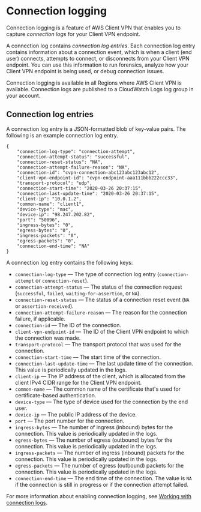 # Connection logging<a name="connection-logging"></a>

Connection logging is a feature of AWS Client VPN that enables you to capture *connection logs* for your Client VPN endpoint\. 

A connection log contains *connection log entries*\. Each connection log entry contains information about a connection event, which is when a client \(end user\) connects, attempts to connect, or disconnects from your Client VPN endpoint\. You can use this information to run forensics, analyze how your Client VPN endpoint is being used, or debug connection issues\.

Connection logging is available in all Regions where AWS Client VPN is available\. Connection logs are published to a CloudWatch Logs log group in your account\.

## Connection log entries<a name="connection-log-entries"></a>

A connection log entry is a JSON\-formatted blob of key\-value pairs\. The following is an example connection log entry\.

```
{
    "connection-log-type": "connection-attempt",
    "connection-attempt-status": "successful",
    "connection-reset-status": "NA",
    "connection-attempt-failure-reason": "NA",
    "connection-id": "cvpn-connection-abc123abc123abc12",
    "client-vpn-endpoint-id": "cvpn-endpoint-aaa111bbb222ccc33",
    "transport-protocol": "udp",
    "connection-start-time": "2020-03-26 20:37:15",
    "connection-last-update-time": "2020-03-26 20:37:15",
    "client-ip": "10.0.1.2",
    "common-name": "client1",
    "device-type": "mac",
    "device-ip": "98.247.202.82",
    "port": "50096",
    "ingress-bytes": "0",
    "egress-bytes": "0",
    "ingress-packets": "0",
    "egress-packets": "0",
    "connection-end-time": "NA"
}
```

A connection log entry contains the following keys:
+ `connection-log-type` — The type of connection log entry \(`connection-attempt` or `connection-reset`\)\.
+ `connection-attempt-status` — The status of the connection request \(`successful`, `failed`, `waiting-for-assertion`, or `NA`\)\.
+ `connection-reset-status` — The status of a connection reset event \(`NA` or `assertion-received`\)\.
+ `connection-attempt-failure-reason` — The reason for the connection failure, if applicable\.
+ `connection-id` — The ID of the connection\.
+ `client-vpn-endpoint-id` — The ID of the Client VPN endpoint to which the connection was made\.
+ `transport-protocol` — The transport protocol that was used for the connection\.
+ `connection-start-time` — The start time of the connection\.
+ `connection-last-update-time` — The last update time of the connection\. This value is periodically updated in the logs\.
+ `client-ip` — The IP address of the client, which is allocated from the client IPv4 CIDR range for the Client VPN endpoint\.
+ `common-name` — The common name of the certificate that's used for certificate\-based authentication\.
+ `device-type` — The type of device used for the connection by the end user\.
+ `device-ip` — The public IP address of the device\.
+ `port` — The port number for the connection\.
+ `ingress-bytes` — The number of ingress \(inbound\) bytes for the connection\. This value is periodically updated in the logs\.
+ `egress-bytes` — The number of egress \(outbound\) bytes for the connection\. This value is periodically updated in the logs\.
+ `ingress-packets` — The number of ingress \(inbound\) packets for the connection\. This value is periodically updated in the logs\.
+ `egress-packets` — The number of egress \(outbound\) packets for the connection\. This value is periodically updated in the logs\.
+ `connection-end-time` — The end time of the connection\. The value is `NA` if the connection is still in progress or if the connection attempt failed\.

For more information about enabling connection logging, see [Working with connection logs](cvpn-working-with-connection-logs.md)\.
